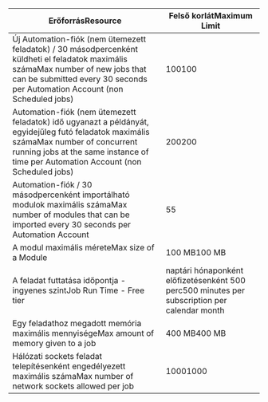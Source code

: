 | <span data-ttu-id="a2dfd-101">Erőforrás</span><span class="sxs-lookup"><span data-stu-id="a2dfd-101">Resource</span></span> | <span data-ttu-id="a2dfd-102">Felső korlát</span><span class="sxs-lookup"><span data-stu-id="a2dfd-102">Maximum Limit</span></span> |
| --- | --- |
| <span data-ttu-id="a2dfd-103">Új Automation-fiók (nem ütemezett feladatok) / 30 másodpercenként küldheti el feladatok maximális száma</span><span class="sxs-lookup"><span data-stu-id="a2dfd-103">Max number of new jobs that can be submitted every 30 seconds per Automation Account (non Scheduled jobs)</span></span> |<span data-ttu-id="a2dfd-104">100</span><span class="sxs-lookup"><span data-stu-id="a2dfd-104">100</span></span> |
| <span data-ttu-id="a2dfd-105">Automation-fiók (nem ütemezett feladatok) idő ugyanazt a példányát, egyidejűleg futó feladatok maximális száma</span><span class="sxs-lookup"><span data-stu-id="a2dfd-105">Max number of concurrent running jobs at the same instance of time per Automation Account (non Scheduled jobs)</span></span> |<span data-ttu-id="a2dfd-106">200</span><span class="sxs-lookup"><span data-stu-id="a2dfd-106">200</span></span> |
| <span data-ttu-id="a2dfd-107">Automation-fiók / 30 másodpercenként importálható modulok maximális száma</span><span class="sxs-lookup"><span data-stu-id="a2dfd-107">Max number of modules that can be imported every 30 seconds per Automation Account</span></span> |<span data-ttu-id="a2dfd-108">5</span><span class="sxs-lookup"><span data-stu-id="a2dfd-108">5</span></span> |
| <span data-ttu-id="a2dfd-109">A modul maximális mérete</span><span class="sxs-lookup"><span data-stu-id="a2dfd-109">Max size of a Module</span></span> |<span data-ttu-id="a2dfd-110">100 MB</span><span class="sxs-lookup"><span data-stu-id="a2dfd-110">100 MB</span></span> |
| <span data-ttu-id="a2dfd-111">A feladat futtatása időpontja - ingyenes szint</span><span class="sxs-lookup"><span data-stu-id="a2dfd-111">Job Run Time - Free tier</span></span> |<span data-ttu-id="a2dfd-112">naptári hónaponként előfizetésenként 500 perc</span><span class="sxs-lookup"><span data-stu-id="a2dfd-112">500 minutes per subscription per calendar month</span></span> |
| <span data-ttu-id="a2dfd-113">Egy feladathoz megadott memória maximális mennyisége</span><span class="sxs-lookup"><span data-stu-id="a2dfd-113">Max amount of memory given to a job</span></span> |<span data-ttu-id="a2dfd-114">400 MB</span><span class="sxs-lookup"><span data-stu-id="a2dfd-114">400 MB</span></span> |
| <span data-ttu-id="a2dfd-115">Hálózati sockets feladat telepítésenként engedélyezett maximális száma</span><span class="sxs-lookup"><span data-stu-id="a2dfd-115">Max number of network sockets allowed per job</span></span> |<span data-ttu-id="a2dfd-116">1000</span><span class="sxs-lookup"><span data-stu-id="a2dfd-116">1000</span></span> |

